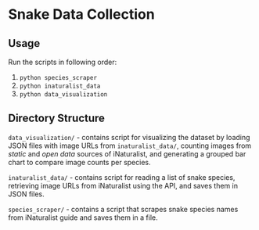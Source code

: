 # Snake Data Collection

## Usage
Run the scripts in following order:
1. `python species_scraper`
2. `python inaturalist_data`
3. `python data_visualization`

## Directory Structure
`data_visualization/` - contains script for visualizing the dataset by loading JSON files with image URLs from `inaturalist_data/`, counting images from *static* and *open data* sources of iNaturalist, and generating a grouped bar chart to compare image counts per species.

`inaturalist_data/` - contains script for reading a list of snake species, retrieving image URLs from iNaturalist using the API, and saves them in JSON files.

`species_scraper/` - contains a script that scrapes snake species names from iNaturalist guide and saves them in a file.
